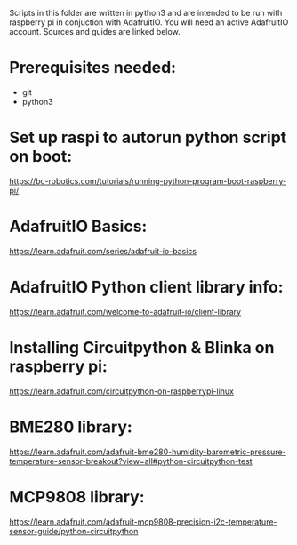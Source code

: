 Scripts in this folder are written in python3 and are intended to be run with raspberry pi in conjuction with AdafruitIO. You will need an active AdafruitIO account. Sources and guides are linked below.

# Prerequisites needed:
- git
- python3

# Set up raspi to autorun python script on boot:
https://bc-robotics.com/tutorials/running-python-program-boot-raspberry-pi/

# AdafruitIO Basics:
https://learn.adafruit.com/series/adafruit-io-basics

# AdafruitIO Python client library info:
https://learn.adafruit.com/welcome-to-adafruit-io/client-library

# Installing Circuitpython & Blinka on raspberry pi:
https://learn.adafruit.com/circuitpython-on-raspberrypi-linux

# BME280 library:
https://learn.adafruit.com/adafruit-bme280-humidity-barometric-pressure-temperature-sensor-breakout?view=all#python-circuitpython-test

# MCP9808 library:
https://learn.adafruit.com/adafruit-mcp9808-precision-i2c-temperature-sensor-guide/python-circuitpython